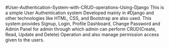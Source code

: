 #User-Authentication-System-with-CRUD-operations-Using-Django
This is a simple User Authentication system Developed mainly in #Django and other technologies like HTML, CSS, and Bootstrap are also used. This system provides Signup, Login, Profile Dashboard, Change Password and Admin Panel for admin through which admin can perform CRUD(Create, Read, Update and Delete) Operation and also manage permission access given to the users.
